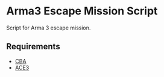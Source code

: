 # Arma3 Escape Mission Script
Script for Arma 3 escape mission.

## Requirements
- [CBA](https://github.com/CBATeam/CBA_A3)
- [ACE3](https://github.com/acemod/ACE3)
